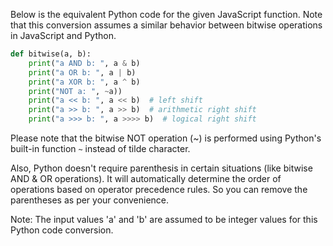 Below is the equivalent Python code for the given JavaScript function. Note that this conversion assumes a similar behavior between bitwise operations in JavaScript and Python. 

```python
def bitwise(a, b):
    print("a AND b: ", a & b)
    print("a OR b: ", a | b)
    print("a XOR b: ", a ^ b)
    print("NOT a: ", ~a))
    print("a << b: ", a << b)  # left shift
    print("a >> b: ", a >> b)  # arithmetic right shift
    print("a >>> b: ", a >>>> b)  # logical right shift
```

Please note that the bitwise NOT operation (~) is performed using Python's built-in function `~` instead of tilde character.

Also, Python doesn't require parenthesis in certain situations (like bitwise AND & OR operations). It will automatically determine the order of operations based on operator precedence rules. So you can remove the parentheses as per your convenience. 

Note: The input values 'a' and 'b' are assumed to be integer values for this Python code conversion.
